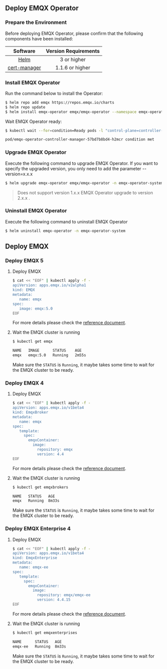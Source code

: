 ## Deploy EMQX Operator

### Prepare the Environment

Before deploying EMQX Operator, please confirm that the following components have been installed:

| Software                | Version Requirements |
|:-----------------------:|:--------------------:|
|  [Helm](https://helm.sh)                 |  3 or higher  |
|  [cert-manager](https://cert-manager.io) |  1.1.6 or higher  |

### Install EMQX Operator

Run the command below to install the Operator:

```bash
$ helm repo add emqx https://repos.emqx.io/charts
$ helm repo update
$ helm install emqx-operator emqx/emqx-operator --namespace emqx-operator-system --create-namespace
```

Wait EMQX Operator ready:

```bash
$ kubectl wait --for=condition=Ready pods -l "control-plane=controller-manager" -n emqx-operator-system

pod/emqx-operator-controller-manager-57bd7b8bd4-h2mcr condition met
```

### Upgrade EMQX Operator

Execute the following command to upgrade EMQX Operator. If you want to specify the upgraded version, you only need to add the parameter --version=x.x.x

```bash
$ helm upgrade emqx-operator emqx/emqx-operator -n emqx-operator-system
```

> Does not support version 1.x.x EMQX Operator upgrade to version 2.x.x .

### Uninstall EMQX Operator

Execute the following command to uninstall EMQX Operator

```bash
$ helm uninstall emqx-operator -n emqx-operator-system
```

## Deploy EMQX

### Deploy EMQX 5

1. Deploy EMQX

   ```bash
   $ cat << "EOF" | kubectl apply -f -
   apiVersion: apps.emqx.io/v2alpha1
   kind: EMQX
   metadata:
      name: emqx
   spec:
      image: emqx:5.0
   EOF
   ```

   For more details please check the [reference document](https://github.com/emqx/emqx-operator/blob/main/docs/en_US/reference/v2alpha1-reference.md).

2. Wait the EMQX cluster is running

   ```bash
   $ kubectl get emqx
   
   NAME   IMAGE      STATUS    AGE
   emqx   emqx:5.0   Running   2m55s
   ```

   Make sure the `STATUS` is `Running`, it maybe takes some time to wait for the EMQX cluster to be ready.

### Deploy EMQX 4

1. Deploy EMQX

   ```bash
   $ cat << "EOF" | kubectl apply -f -
   apiVersion: apps.emqx.io/v1beta4
   kind: EmqxBroker
   metadata:
      name: emqx
   spec:
      template:
        spec:
          emqxContainer:
            image:
              repository: emqx
              version: 4.4
   EOF
   ```

   For more details please check the [reference document](https://github.com/emqx/emqx-operator/blob/main/docs/en_US/reference/v1beta4-reference.md).

2. Wait the EMQX cluster is running

   ```bash
   $ kubectl get emqxbrokers
   
   NAME   STATUS   AGE
   emqx   Running  8m33s
   ```

   Make sure the `STATUS` is `Running`, it maybe takes some time to wait for the EMQX cluster to be ready.

### Deploy EMQX Enterprise 4

1. Deploy EMQX

    ```bash
    $ cat << "EOF" | kubectl apply -f -
    apiVersion: apps.emqx.io/v1beta4
    kind: EmqxEnterprise
    metadata:
       name: emqx-ee
    spec:
       template:
         spec:
           emqxContainer:
             image:
               repository: emqx/emqx-ee
               version: 4.4.15
    EOF
    ```

    For more details please check the [reference document](https://github.com/emqx/emqx-operator/blob/main/docs/en_US/reference/v1beta4-reference.md).

2. Wait the EMQX cluster is running

   ```bash
   $ kubectl get emqxenterprises
   
   NAME      STATUS   AGE
   emqx-ee   Running  8m33s
   ```

   Make sure the `STATUS` is `Running`, it maybe takes some time to wait for the EMQX cluster to be ready.
